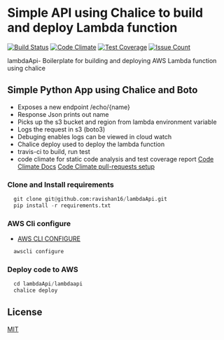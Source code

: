 
# Simple API using Chalice to build and deploy Lambda function

[![Build Status](https://travis-ci.org/ravishan16/lambdaApi.svg?branch=feature)](https://travis-ci.org/ravishan16/lambdaApi)
[![Code Climate](https://codeclimate.com/github/ravishan16/lambdaApi/badges/gpa.svg)](https://codeclimate.com/github/ravishan16/lambdaApi)
[![Test Coverage](https://codeclimate.com/github/ravishan16/lambdaApi/badges/coverage.svg)](https://codeclimate.com/github/ravishan16/lambdaApi/coverage)
[![Issue Count](https://codeclimate.com/github/ravishan16/lambdaApi/badges/issue_count.svg)](https://codeclimate.com/github/ravishan16/lambdaApi)

lambdaApi- Boilerplate for building and deploying AWS Lambda function using chalice

## Simple Python App using Chalice and Boto

- Exposes a new endpoint /echo/{name}
- Response Json prints out name
- Picks up the s3 bucket and region from lambda environment variable
- Logs the request in s3 (boto3)
- Debuging enables logs can be viewed in cloud watch
- Chalice deploy used to deploy the lambda function
- travis-ci to build, run test
- code climate for static code analysis and test coverage report
  [Code Climate Docs](https://docs.codeclimate.com/v1.0/)
  [Code Climate pull-requests setup](https://docs.codeclimate.com/v1.0/docs/github#pull-requests)

### Clone and Install requirements

```python
  git clone git@github.com:ravishan16/lambdaApi.git
  pip install -r requirements.txt
```

### AWS Cli configure

- [AWS CLI CONFIGURE](http://docs.aws.amazon.com/cli/latest/userguide/cli-chap-getting-started.html#cli-command-line)

```python
  awscli configure
```

### Deploy code to AWS

```python
  cd lambdaApi/lambdaapi
  chalice deploy
```

## License

[MIT](https://github.com/atom/atom/blob/master/LICENSE.md)
